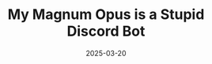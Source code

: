 ---
title: My Magnum Opus is a Stupid Discord Bot
date: 2025-03-20
tags: [discord, design, lakubot]
excerpt: "A high level design of my longest running project: Lakubot. It's capabilities and design decisions"
draft: true
---